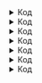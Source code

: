 

<details><summary> Код </summary>
<pre>
    !!(orang)ТЕКСТ ТЕКСТ ТЕКСТ ТЕКСТ!!
</pre>
</details>


<details><summary> Код </summary>
<pre>
    !!(orang)ТЕКСТ ТЕКСТ ТЕКСТ ТЕКСТ!!
</pre>
</details>


<details><summary> Код </summary>
<pre>
    !!(orang)ТЕКСТ ТЕКСТ ТЕКСТ ТЕКСТ!!
</pre>
</details>


<details><summary> Код </summary>
<pre>
    !!(orang)ТЕКСТ ТЕКСТ ТЕКСТ ТЕКСТ!!
</pre>
</details>


<details><summary> Код </summary>
<pre>
    !!(orang)ТЕКСТ ТЕКСТ ТЕКСТ ТЕКСТ!!
</pre>
</details>


<details><summary> Код </summary>
<pre>
    !!(orang)ТЕКСТ ТЕКСТ ТЕКСТ ТЕКСТ!!
</pre>
</details>


<details><summary> Код </summary>
<pre>
    !!(orang)ТЕКСТ ТЕКСТ ТЕКСТ ТЕКСТ!!
</pre>
</details>
